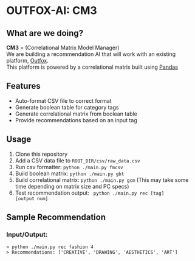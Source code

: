 # OUTFOX-AI: CM3 

## What are we doing?
**CM3** = (Correlational Matrix Model Manager)  
We are building a recommendation AI that will work with an existing platform, [Outfox](https://github.com/briangormanly/outfox).  
This platform is powered by a correlational matrix built using [Pandas](https://pandas.pydata.org/)  

## Features
- Auto-format CSV file to correct format
- Generate boolean table for category tags
- Generate correlational matrix from boolean table
- Provide recommendations based on an input tag

## Usage
1. Clone this repository
2. Add a CSV data file to <code>ROOT_DIR/csv/raw_data.csv</code>
3. Run csv formatter: <code>python ./main.py fmcsv</code>
4. Build boolean matrix: <code>python ./main.py gbt</code>
5. Build correlational matrix: <code>python ./main.py gcm</code> (This may take some time depending on matrix size and PC specs)
6. Test recommendation output: <code> python ./main.py rec [tag] [output num]</code>

## Sample Recommendation
### Input/Output:
```
> python ./main.py rec fashion 4
> Recommendations: ['CREATIVE', 'DRAWING', 'AESTHETICS', 'ART']
```
